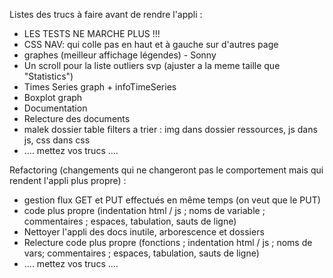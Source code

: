 Listes des trucs à faire avant de rendre l'appli :
- LES TESTS NE MARCHE PLUS !!!
- CSS NAV: qui colle pas en haut et à gauche sur d'autres page
- graphes (meilleur affichage légendes) - Sonny
- Un scroll pour la liste outliers svp (ajuster a la meme taille que "Statistics")
- Times Series graph + infoTimeSeries
- Boxplot graph
- Documentation
- Relecture des documents
- malek dossier table filters a trier : img dans dossier ressources, js dans js, css dans css
- .... mettez vos trucs ....

Refactoring (changements qui ne changeront pas le comportement mais qui rendent l'appli plus propre) :
- gestion flux GET et PUT effectués en même temps (on veut que le PUT)
- code plus propre (indentation html / js ; noms de variable ; commentaires ; espaces, tabulation, sauts de ligne)
- Nettoyer l'appli des docs inutile, arborescence et dossiers
- Relecture code plus propre (fonctions ; indentation html / js ; noms de vars; commentaires ; espaces, tabulation, sauts de ligne)
- .... mettez vos trucs ....
